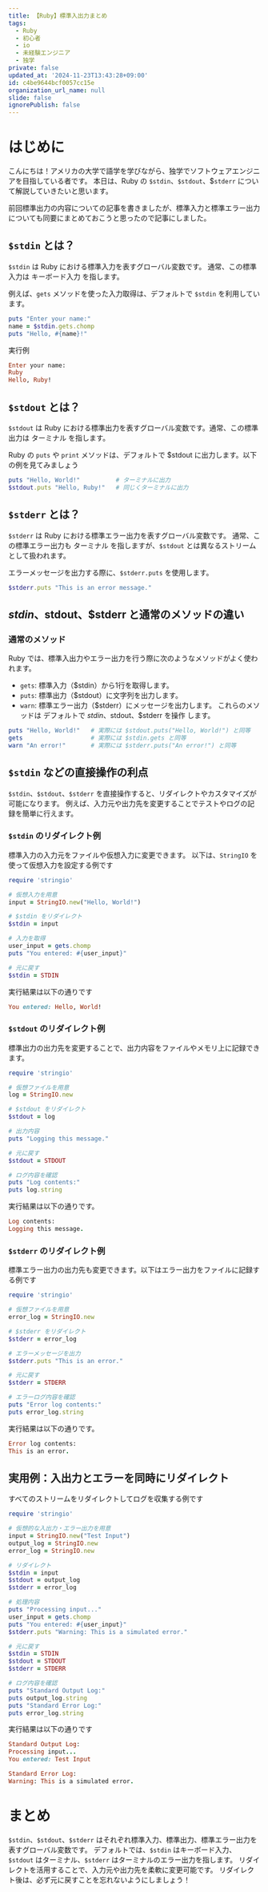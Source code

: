 ```yaml
---
title: 【Ruby】標準入出力まとめ
tags:
  - Ruby
  - 初心者
  - io
  - 未経験エンジニア
  - 独学
private: false
updated_at: '2024-11-23T13:43:28+09:00'
id: c4be9644bcf0057cc15e
organization_url_name: null
slide: false
ignorePublish: false
---
```

# はじめに
こんにちは！アメリカの大学で語学を学びながら、独学でソフトウェアエンジニアを目指している者です。
本日は、Ruby の `$stdin`、`$stdout`、$`stderr` について解説していきたいと思います。

前回標準出力の内容についての記事を書きましたが、標準入力と標準エラー出力についても同要にまとめておこうと思ったので記事にしました。


## `$stdin` とは？
`$stdin` は Ruby における標準入力を表すグローバル変数です。
通常、この標準入力は キーボード入力 を指します。

例えば、`gets` メソッドを使った入力取得は、デフォルトで `$stdin` を利用しています。

```ruby
puts "Enter your name:"
name = $stdin.gets.chomp
puts "Hello, #{name}!"
```

実行例
```Ruby
Enter your name:
Ruby
Hello, Ruby!
```
## `$stdout` とは？
`$stdout` は Ruby における標準出力を表すグローバル変数です。通常、この標準出力は ターミナル を指します。

Ruby の `puts` や `print` メソッドは、デフォルトで $stdout に出力します。以下の例を見てみましょう
```ruby
puts "Hello, World!"          # ターミナルに出力
$stdout.puts "Hello, Ruby!"   # 同じくターミナルに出力
```

## `$stderr` とは？
`$stderr` は Ruby における標準エラー出力を表すグローバル変数です。
通常、この標準エラー出力も ターミナル を指しますが、`$stdout` とは異なるストリームとして扱われます。

エラーメッセージを出力する際に、`$stderr.puts` を使用します。

```ruby
$stderr.puts "This is an error message."
```


## $stdin、$stdout、$stderr と通常のメソッドの違い
### 通常のメソッド
Ruby では、標準入出力やエラー出力を行う際に次のようなメソッドがよく使われます。

* `gets`: 標準入力（$stdin）から1行を取得します。
* `puts`: 標準出力（$stdout）に文字列を出力します。
* `warn`: 標準エラー出力（$stderr）にメッセージを出力します。
これらのメソッドは デフォルトで $stdin、$stdout、$stderr を操作 します。

```ruby
puts "Hello, World!"   # 実際には $stdout.puts("Hello, World!") と同等
gets                   # 実際には $stdin.gets と同等
warn "An error!"       # 実際には $stderr.puts("An error!") と同等

```
## `$stdin` などの直接操作の利点
`$stdin`、`$stdout`、`$stderr` を直接操作すると、リダイレクトやカスタマイズが可能になります。
例えば、入力元や出力先を変更することでテストやログの記録を簡単に行えます。

### `$stdin` のリダイレクト例
標準入力の入力元をファイルや仮想入力に変更できます。
以下は、`StringIO` を使って仮想入力を設定する例です

```ruby
require 'stringio'

# 仮想入力を用意
input = StringIO.new("Hello, World!")

# $stdin をリダイレクト
$stdin = input

# 入力を取得
user_input = gets.chomp
puts "You entered: #{user_input}"

# 元に戻す
$stdin = STDIN
```
実行結果は以下の通りです
```ruby
You entered: Hello, World!
```

### `$stdout` のリダイレクト例
標準出力の出力先を変更することで、出力内容をファイルやメモリ上に記録できます。

```ruby
require 'stringio'

# 仮想ファイルを用意
log = StringIO.new

# $stdout をリダイレクト
$stdout = log

# 出力内容
puts "Logging this message."

# 元に戻す
$stdout = STDOUT

# ログ内容を確認
puts "Log contents:"
puts log.string
```
実行結果は以下の通りです。
```ruby
Log contents:
Logging this message.
```

### `$stderr` のリダイレクト例
標準エラー出力の出力先も変更できます。以下はエラー出力をファイルに記録する例です

```ruby
require 'stringio'

# 仮想ファイルを用意
error_log = StringIO.new

# $stderr をリダイレクト
$stderr = error_log

# エラーメッセージを出力
$stderr.puts "This is an error."

# 元に戻す
$stderr = STDERR

# エラーログ内容を確認
puts "Error log contents:"
puts error_log.string
```
実行結果は以下の通りです。
```ruby
Error log contents:
This is an error.
```

## 実用例：入出力とエラーを同時にリダイレクト
すべてのストリームをリダイレクトしてログを収集する例です

```ruby
require 'stringio'

# 仮想的な入出力・エラー出力を用意
input = StringIO.new("Test Input")
output_log = StringIO.new
error_log = StringIO.new

# リダイレクト
$stdin = input
$stdout = output_log
$stderr = error_log

# 処理内容
puts "Processing input..."
user_input = gets.chomp
puts "You entered: #{user_input}"
$stderr.puts "Warning: This is a simulated error."

# 元に戻す
$stdin = STDIN
$stdout = STDOUT
$stderr = STDERR

# ログ内容を確認
puts "Standard Output Log:"
puts output_log.string
puts "Standard Error Log:"
puts error_log.string
```

実行結果は以下の通りです
```ruby
Standard Output Log:
Processing input...
You entered: Test Input

Standard Error Log:
Warning: This is a simulated error.
```
# まとめ
`$stdin`、`$stdout`、`$stderr` はそれぞれ標準入力、標準出力、標準エラー出力を表すグローバル変数です。
デフォルトでは、`$stdin` はキーボード入力、`$stdout` はターミナル、`$stderr` はターミナルのエラー出力を指します。
リダイレクトを活用することで、入力元や出力先を柔軟に変更可能です。
リダイレクト後は、必ず元に戻すことを忘れないようにしましょう！

